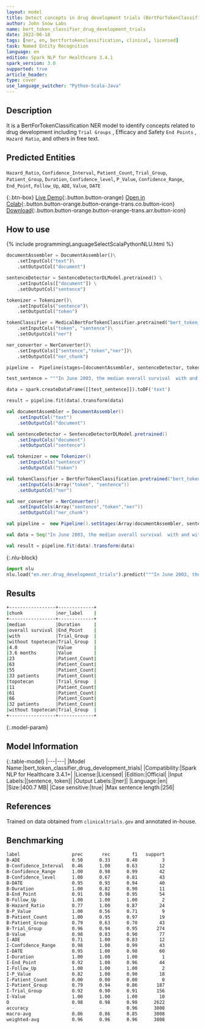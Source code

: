 ```yaml
---
layout: model
title: Detect concepts in drug development trials (BertForTokenClassification)
author: John Snow Labs
name: bert_token_classifier_drug_development_trials
date: 2022-06-18
tags: [ner, en, bertfortokenclassification, clinical, licensed]
task: Named Entity Recognition
language: en
edition: Spark NLP for Healthcare 3.4.1
spark_version: 3.0
supported: true
article_header:
type: cover
use_language_switcher: "Python-Scala-Java"
---
```


## Description

It is a BertForTokenClassification NER model to identify concepts related to drug development including `Trial Groups` , Efficacy and Safety `End Points` , `Hazard Ratio`, and others in free text.

## Predicted Entities

`Hazard_Ratio`, `Confidence_Interval`, `Patient_Count`, `Trial_Group`, `Patient_Group`, `Duration`, `Confidence_level`, `P_Value`, `Confidence_Range`, `End_Point`, `Follow_Up`, `ADE`, `Value`, `DATE`

{:.btn-box}
[Live Demo](https://demo.johnsnowlabs.com/healthcare/NER_DRUGS_DEVELOPMENT_TRIALS/){:.button.button-orange}
[Open in Colab](https://colab.research.google.com/github/JohnSnowLabs/spark-nlp-workshop/blob/master/tutorials/streamlit_notebooks/healthcare/NER_BERT_TOKEN_CLASSIFIER.ipynb){:.button.button-orange.button-orange-trans.co.button-icon}
[Download](https://s3.amazonaws.com/auxdata.johnsnowlabs.com/clinical/models/bert_token_classifier_drug_development_trials_en_3.4.1_3.0_1655578771078.zip){:.button.button-orange.button-orange-trans.arr.button-icon}

## How to use



<div class="tabs-box" markdown="1">
{% include programmingLanguageSelectScalaPythonNLU.html %}

```python
documentAssembler = DocumentAssembler()\
    .setInputCol("text")\
    .setOutputCol("document")

sentenceDetector = SentenceDetectorDLModel.pretrained() \
    .setInputCols(["document"]) \
    .setOutputCol("sentence") 

tokenizer = Tokenizer()\
    .setInputCols("sentence")\
    .setOutputCol("token")

tokenClassifier = MedicalBertForTokenClassifier.pretrained("bert_token_classifier_drug_development_trials", "en", "clinical/models")\
    .setInputCols("token", "sentence")\
    .setOutputCol("ner")

ner_converter = NerConverter()\
    .setInputCols(["sentence","token","ner"])\
    .setOutputCol("ner_chunk") 

pipeline =  Pipeline(stages=[documentAssembler, sentenceDetector, tokenizer, tokenClassifier, ner_converter])     

test_sentence = """In June 2003, the median overall survival  with and without topotecan were 4.0 and 3.6 months, respectively. The best complete response  ( CR ) , partial response  ( PR ) , stable disease and progressive disease were observed in 23, 63, 55 and 33 patients, respectively, with  topotecan,  and 11, 61, 66 and 32 patients, respectively, without topotecan."""

data = spark.createDataFrame([[test_sentence]]).toDF('text')

result = pipeline.fit(data).transform(data)
```
```scala
val documentAssembler = DocumentAssembler()
    .setInputCol("text")
    .setOutputCol("document")

val sentenceDetector = SentenceDetectorDLModel.pretrained()
    .setInputCols("document") 
    .setOutputCol("sentence") 

val tokenizer = new Tokenizer()
    .setInputCols("sentence")
    .setOutputCol("token")

val tokenClassifier = BertForTokenClassification.pretrained("bert_token_classifier_drug_development_trials", "en", "clinical/models")
    .setInputCols(Array("token", "sentence"))
    .setOutputCol("ner")

val ner_converter = NerConverter()
    .setInputCols(Array("sentence","token","ner"))
    .setOutputCol("ner_chunk")

val pipeline =  new Pipeline().setStages(Array(documentAssembler, sentenceDetector, tokenizer, tokenClassifier, ner_converter))

val data = Seq("In June 2003, the median overall survival  with and without topotecan were 4.0 and 3.6 months, respectively. The best complete response  ( CR ) , partial response  ( PR ) , stable disease and progressive disease were observed in 23, 63, 55 and 33 patients, respectively, with  topotecan,  and 11, 61, 66 and 32 patients, respectively, without topotecan.").toDF("text")

val result = pipeline.fit(data).transform(data)
```


{:.nlu-block}
```python
import nlu
nlu.load("en.ner.drug_development_trials").predict("""In June 2003, the median overall survival  with and without topotecan were 4.0 and 3.6 months, respectively. The best complete response  ( CR ) , partial response  ( PR ) , stable disease and progressive disease were observed in 23, 63, 55 and 33 patients, respectively, with  topotecan,  and 11, 61, 66 and 32 patients, respectively, without topotecan.""")
```

</div>

## Results

```bash
+-----------------+-------------+
|chunk            |ner_label    |
+-----------------+-------------+
|median           |Duration     |
|overall survival |End_Point    |
|with             |Trial_Group  |
|without topotecan|Trial_Group  |
|4.0              |Value        |
|3.6 months       |Value        |
|23               |Patient_Count|
|63               |Patient_Count|
|55               |Patient_Count|
|33 patients      |Patient_Count|
|topotecan        |Trial_Group  |
|11               |Patient_Count|
|61               |Patient_Count|
|66               |Patient_Count|
|32 patients      |Patient_Count|
|without topotecan|Trial_Group  |
+-----------------+-------------+
```

{:.model-param}
## Model Information

{:.table-model}
|---|---|
|Model Name:|bert_token_classifier_drug_development_trials|
|Compatibility:|Spark NLP for Healthcare 3.4.1+|
|License:|Licensed|
|Edition:|Official|
|Input Labels:|[sentence, token]|
|Output Labels:|[ner]|
|Language:|en|
|Size:|400.7 MB|
|Case sensitive:|true|
|Max sentence length:|256|

## References

Trained on data obtained from `clinicaltrials.gov` and annotated in-house.

## Benchmarking

```bash
label                   prec       rec        f1   support
B-ADE                   0.50      0.33      0.40         3
B-Confidence_Interval   0.46      1.00      0.63        12
B-Confidence_Range      1.00      0.98      0.99        42
B-Confidence_level      1.00      0.67      0.81        43
B-DATE                  0.95      0.93      0.94        40
B-Duration              1.00      0.82      0.90        11
B-End_Point             0.91      0.98      0.95        54
B-Follow_Up             1.00      1.00      1.00         2
B-Hazard_Ratio          0.77      1.00      0.87        24
B-P_Value               1.00      0.56      0.71         9
B-Patient_Count         1.00      0.95      0.97        19
B-Patient_Group         0.79      0.63      0.70        43
B-Trial_Group           0.96      0.94      0.95       274
B-Value                 0.98      0.83      0.90        77
I-ADE                   0.71      1.00      0.83        12
I-Confidence_Range      0.98      1.00      0.99        43
I-DATE                  0.95      1.00      0.98        60
I-Duration              1.00      1.00      1.00         1
I-End_Point             0.92      1.00      0.96        44
I-Follow_Up             1.00      1.00      1.00         2
I-P_Value               0.82      1.00      0.90        18
I-Patient_Count         0.00      0.00      0.00         0
I-Patient_Group         0.79      0.94      0.86       187
I-Trial_Group           0.92      0.90      0.91       156
I-Value                 1.00      1.00      1.00        10
O                       0.98      0.98      0.98      2622
accuracy                -         -         0.96      3808
macro-avg               0.86      0.86      0.85      3808
weighted-avg            0.96      0.96      0.96      3808
```